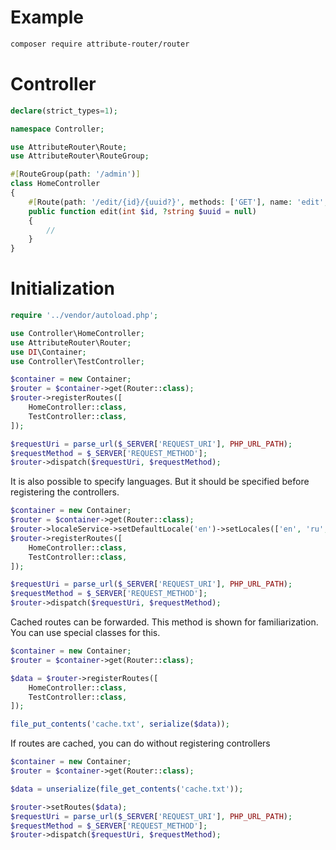 # Example
```bash
composer require attribute-router/router
```
# Controller
```php
declare(strict_types=1);

namespace Controller;

use AttributeRouter\Route;
use AttributeRouter\RouteGroup;

#[RouteGroup(path: '/admin')]
class HomeController
{
    #[Route(path: '/edit/{id}/{uuid?}', methods: ['GET'], name: 'edit', patterns: ['id' => '[0-9]+'])]
    public function edit(int $id, ?string $uuid = null)
    {
        //
    }
}
```
# Initialization
```php
require '../vendor/autoload.php';

use Controller\HomeController;
use AttributeRouter\Router;
use DI\Container;
use Controller\TestController;

$container = new Container;
$router = $container->get(Router::class);
$router->registerRoutes([
    HomeController::class,
    TestController::class,
]);

$requestUri = parse_url($_SERVER['REQUEST_URI'], PHP_URL_PATH);
$requestMethod = $_SERVER['REQUEST_METHOD'];
$router->dispatch($requestUri, $requestMethod);
```
It is also possible to specify languages. But it should be specified before registering the controllers.
```php
$container = new Container;
$router = $container->get(Router::class);
$router->localeService->setDefaultLocale('en')->setLocales(['en', 'ru', 'fr']);
$router->registerRoutes([
    HomeController::class,
    TestController::class,
]);

$requestUri = parse_url($_SERVER['REQUEST_URI'], PHP_URL_PATH);
$requestMethod = $_SERVER['REQUEST_METHOD'];
$router->dispatch($requestUri, $requestMethod);
```
Cached routes can be forwarded. This method is shown for familiarization. You can use special classes for this.
```php
$container = new Container;
$router = $container->get(Router::class);

$data = $router->registerRoutes([
    HomeController::class,
    TestController::class,
]);

file_put_contents('cache.txt', serialize($data));
```
If routes are cached, you can do without registering controllers
```php
$container = new Container;
$router = $container->get(Router::class);

$data = unserialize(file_get_contents('cache.txt'));

$router->setRoutes($data);
$requestUri = parse_url($_SERVER['REQUEST_URI'], PHP_URL_PATH);
$requestMethod = $_SERVER['REQUEST_METHOD'];
$router->dispatch($requestUri, $requestMethod);
```